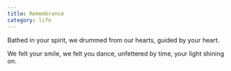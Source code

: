 ```yaml
---
title: Remembrance
category: life
---
```

Bathed in your spirit,
we drummed from our hearts,
guided by your heart.

We felt your smile,
we felt you dance,
unfettered by time,
your light shining on.
